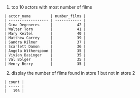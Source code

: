 1. top 10 actors with most number of films 

```
| actor_name         | number_films |
| ------------------ | ------------ |
| Gina Degeneres     |           42 |
| Walter Torn        |           41 |
| Mary Keitel        |           40 |
| Matthew Carrey     |           39 |
| Sandra Kilmer      |           37 |
| Scarlett Damon     |           36 |
| Angela Witherspoon |           35 |
| Vivien Basinger    |           35 |
| Val Bolger         |           35 |
| Henry Berry        |           35 |
```

2. display the number of films found in store 1 but not in store 2 

```
| count |
| ----- |
|   196 |
```
